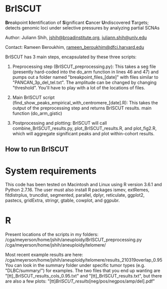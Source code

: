 # BrISCUT
**Br**eakpoint **I**dentification of **S**ignificant **C**ancer **U**ndiscovered **T**argets; detects genomic loci under selective pressures by analyzing partial SCNAs

Author: Juliann Shih, jshih@broadinstitute.org, juliann.shih@unlv.edu

Contact: Rameen Beroukhim, rameen_beroukhim@dfci.harvard.edu

BrISCUT has 3 main steps, encapsulated by these three scripts:

1) Preprocessing step (BrISCUT_preprocessing.py):
This takes a seg file (presently hard-coded into the do_arm function in lines 46 and 47) and pumps out a folder named "breakpoint_files_[date]" with files similar to "PANCAN_3p_del_tel.txt". The amplitude can be changed by changing "threshold". You'll have to play with a lot of the locations of files.

2) Main BrISCUT script (find_show_peaks_empirical_with_centromere_[date].R):
This takes the output of the preprocessing step and returns BrISCUT results.  main function (do_arm_gistic) 

3) Postprocessing and plotting:
BrISCUT will call combine_BrISCUT_results.py, plot_BrISCUT_results.R, and plot_fig2.R, which will aggregate significant peaks and plot within-cohort results.

## How to run BrISCUT
# System requirements
This code has been tested on Macintosh and Linux using R version 3.6.1 and Python 2.7.16. The user must also install R packages ismev, extRemes, fitdistrplus, truncdist, segmented, parallel, dplyr,  reticulate, ggplot2, pastecs, gridExtra, stringr, gtable, cowplot, and ggpubr.

# R



Present locations of the scripts in my folders:
/cga/meyerson/home/jshih/aneuploidy/BrISCUT_preprocessing.py
/cga/meyerson/home/jshih/aneuploidy/telomere/

Most recent example results are here: 
/cga/meyerson/home/jshih/aneuploidy/telomere/results_210319overlap_0.95
You can look in the summary folder under specific tumor types (e.g. "DLBC/summary/") for examples. The two files that you end up wanting are "[tt]_BrISCUT_results_cols_0.95.txt" and "[tt]_BrISCUT_results.txt", but there are also a few plots: "[tt]_BrISCUT_results_[neg/pos/negpos/amp/del].pdf"


